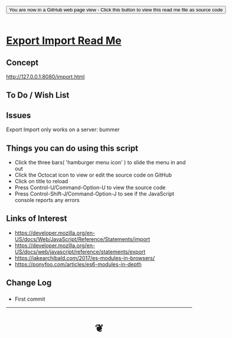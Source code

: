 
<span style=display:none; >[You are now in a GitHub source code view - click this link to view Read Me file as a web page]( https://jaanga.github.io/#xxxxx/README.md "View file as a web page." ) </span>

<div><input type=button class = 'btn btn-secondary btn-sm' onclick="window.location.href='https://github.com/jaanga/jaanga.github.io/blob/master/xxxxx/.md'";
value='You are now in a GitHub web page view - Click this button to view this read me file as source code' ></div>

<br>

# [Export Import Read Me]( #xxxxx/README.md )

<!--
<iframe src=https://jaanga.github.io/xxxxx/xxxxx.html width=100% height=500px >Iframes are not viewable in GitHub source code views</iframe>
_<small>Export Import</small>_

## Full Screen: [Export Import]( https://jaanga.github.io/xxxxx/xxxxx.html )
-->


## Concept

http://127.0.0.1:8080/import.html


## To Do / Wish List


## Issues

Export Import only works on a server: bummer

## Things you can do using this script

* Click the three bars( 'hamburger menu icon' ) to slide the menu in and out
* Click the Octocat icon to view or edit the source code on GitHub
* Click on title to reload
* Press Control-U/Command-Option-U to view the source code
* Press Control-Shift-J/Command-Option-J to see if the JavaScript console reports any errors


## Links of Interest

* https://developer.mozilla.org/en-US/docs/Web/JavaScript/Reference/Statements/import
* https://developer.mozilla.org/en-US/docs/web/javascript/reference/statements/export
* https://jakearchibald.com/2017/es-modules-in-browsers/
* https://ponyfoo.com/articles/es6-modules-in-depth


## Change Log

###

* First commit


***

# <center title="hello!" ><a href=javascript:window.scrollTo(0,0); style=text-decoration:none; > ❦ </a></center>

